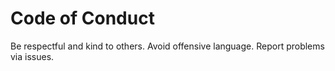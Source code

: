 # Code of Conduct

Be respectful and kind to others. Avoid offensive language. Report problems via issues.
